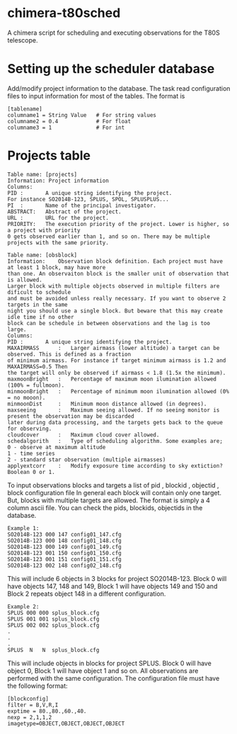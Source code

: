 # chimera-t80sched
A chimera script for scheduling and executing observations for the T80S telescope. 

# Setting up the scheduler database

Add/modify project information to the database. The task read configuration 
files to input information for most of the tables. The format is

```
[tablename]
columname1 = String Value	# For string values
columname2 = 0.4			# For float
columname3 = 1				# For int
```

# Projects table

```
Table name: [projects]
Information: Project information
Columns:
PID :		A unique string identifying the project.
For instance SO2014B-123, SPLUS, SPOL, SPLUSPLUS...
PI	:		Name of the principal investigator.
ABSTRACT:	Abstract of the project.
URL	:		URL for the project.
PRIORITY:	The execution priority of the project. Lower is higher, so a project with priority
0 gets observed earlier than 1, and so on. There may be multiple projects with the same priority.
```

```
Table name: [obsblock]
Information:	Observation block definition. Each project must have at least 1 block, may have more 
than one. An observaiton block is the smaller unit of observation that is allowed.
Larger block with multiple objects observed in multiple filters are dificult to schedule
and must be avoided unless really necessary. If you want to observe 2 targets in the same
night you should use a single block. But beware that this may create idle time if no other 
block can be schedule in between observations and the lag is too large.
Columns:
PID :		A unique string identifying the project.
MAXAIRMASS		:	Larger airmass (lower altitude) a target can be observed. This is defined as a fraction
of minimum airmass. For instance if target minimum airmass is 1.2 and MAXAIRMASS=0.5 Then
the target will only be observed if airmass < 1.8 (1.5x the minimum).
maxmoonBright	:	Percentage of maximum moon ilumination allowed (100% = fullmoon).
minmoonBright	:	Percentage of minimum moon ilumination allowed (0% = no mooon).
minmoonDist		:	Minimum moon distance allowed (in degrees).
maxseeing		:	Maximum seeing allowed. If no seeing monitor is present the observation may be discarded
later during data processing, and the targets gets back to the queue for observing.
cloudcover		:	Maximum cloud cover allowed.
schedalgorith	:	Type of scheduling algorithm. Some examples are;
0 - observe at maximum altitude
1 - time series
2 - standard star observation (multiple airmasses)
applyextcorr	:	Modify exposure time according to sky extiction? Boolean 0 or 1.
```

To input observations blocks and targets a list of 
pid , blockid , objectid , block configuration file 
In general each block will contain only one target. But, blocks with multiple targets are allowed. 
The format is simply a 4 column ascii file. You can check the pids, blockids, objectids in the database.

```
Example 1:
SO2014B-123 000 147 config01_147.cfg
SO2014B-123 000 148 config01_148.cfg
SO2014B-123 000 149 config01_149.cfg
SO2014B-123 001 150 config01_150.cfg
SO2014B-123 001 151 config01_151.cfg
SO2014B-123 002 148 config02_148.cfg
```

This will include 6 objects in 3 blocks for project SO2014B-123. Block 0 will have objects 147, 148 
and 149, Block 1 will have objects 149 and 150 and Block 2 repeats object 148 in a different configuration.

```
Example 2:
SPLUS 000 000 splus_block.cfg
SPLUS 001 001 splus_block.cfg
SPLUS 002 002 splus_block.cfg
.
.
.
SPLUS  N   N  splus_block.cfg
```

This will include objects in blocks for project SPLUS. Block 0 will have object 0, Block 1 will have 
object 1 and so on. All observations are performed with the same configuration. The configuration file
must have the following format:

```
[blockconfig]
filter = B,V,R,I
exptime = 80.,80.,60.,40.
nexp = 2,1,1,2
imagetype=OBJECT,OBJECT,OBJECT,OBJECT
```
